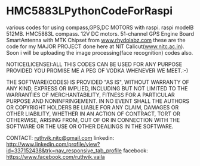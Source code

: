 HMC5883LPythonCodeForRaspi
==========================

various codes for using compass,GPS,DC MOTORS with raspi.
raspi modelB 512MB.
HMC5883L compass.
12V DC motors.
51-channel GPS Engine Board
SmartAntenna with MTK Chipset from www.rhydolabz.com
these are the code for my MAJOR PROJECT done here at NIT Calicut(www.nitc.ac.in).
Soon i will be uploading the image processing(face recognition) codes also.



NOTICE(LICENSE):ALL THIS CODES CAN BE USED FOR ANY PURPOSE PROVIDED YOU PROMISE ME A PEG OF VODKA WHENEVER WE MEET.:-)

THE SOFTWARE(CODES) IS PROVIDED "AS IS", WITHOUT WARRANTY OF ANY KIND, EXPRESS OR IMPLIED, INCLUDING BUT NOT LIMITED TO THE WARRANTIES OF MERCHANTABILITY, FITNESS FOR A PARTICULAR PURPOSE AND NONINFRINGEMENT. IN NO EVENT SHALL THE AUTHORS OR COPYRIGHT HOLDERS BE LIABLE FOR ANY CLAIM, DAMAGES OR OTHER LIABILITY, WHETHER IN AN ACTION OF CONTRACT, TORT OR OTHERWISE, ARISING FROM, OUT OF OR IN CONNECTION WITH THE SOFTWARE OR THE USE OR OTHER DEALINGS IN THE SOFTWARE.

CONTACT: ruthvik.nitc@gmail.com
linkedin: http://www.linkedin.com/profile/view?id=337152438&trk=nav_responsive_tab_profile
facebook: https://www.facebook.com/ruthvik.vaila 
